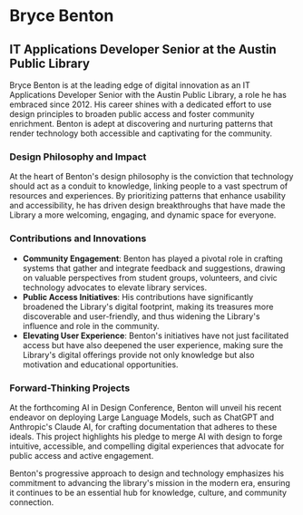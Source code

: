 
# Bryce Benton

## IT Applications Developer Senior at the Austin Public Library

Bryce Benton is at the leading edge of digital innovation as an IT Applications Developer Senior with the Austin Public Library, a role he has embraced since 2012. His career shines with a dedicated effort to use design principles to broaden public access and foster community enrichment. Benton is adept at discovering and nurturing patterns that render technology both accessible and captivating for the community.

### Design Philosophy and Impact

At the heart of Benton's design philosophy is the conviction that technology should act as a conduit to knowledge, linking people to a vast spectrum of resources and experiences. By prioritizing patterns that enhance usability and accessibility, he has driven design breakthroughs that have made the Library a more welcoming, engaging, and dynamic space for everyone.

### Contributions and Innovations

- **Community Engagement**: Benton has played a pivotal role in crafting systems that gather and integrate feedback and suggestions, drawing on valuable perspectives from student groups, volunteers, and civic technology advocates to elevate library services.
- **Public Access Initiatives**: His contributions have significantly broadened the Library's digital footprint, making its treasures more discoverable and user-friendly, and thus widening the Library's influence and role in the community.
- **Elevating User Experience**: Benton's initiatives have not just facilitated access but have also deepened the user experience, making sure the Library's digital offerings provide not only knowledge but also motivation and educational opportunities.

### Forward-Thinking Projects

At the forthcoming AI in Design Conference, Benton will unveil his recent endeavor on deploying Large Language Models, such as ChatGPT and Anthropic's Claude AI, for crafting documentation that adheres to these ideals. This project highlights his pledge to merge AI with design to forge intuitive, accessible, and compelling digital experiences that advocate for public access and active engagement.

Benton's progressive approach to design and technology emphasizes his commitment to advancing the library's mission in the modern era, ensuring it continues to be an essential hub for knowledge, culture, and community connection.
